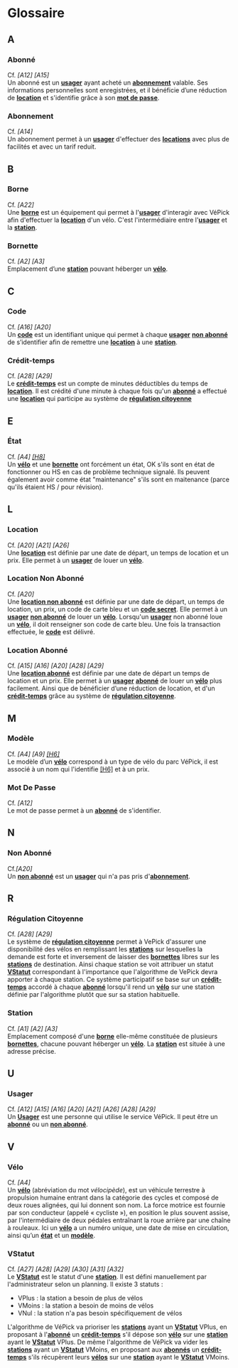 # Glossaire

## A

### Abonné

Cf. _[A12] [A15]_\
Un abonné est un **[usager](#usager)** ayant acheté un **[abonnement](#abonnement)** valable. Ses informations personnelles sont
enregistrées, et il bénéficie d’une réduction de **[location](#location)** et s'identifie grâce à son **[mot de passe](#mot-de-passe)**.

### Abonnement

Cf. _[A14]_\
Un abonnement permet à un **[usager](#usager)** d'effectuer des **[locations](#location)** avec plus de facilités et
avec un tarif reduit.

## B

### Borne

Cf. _[A22]_\
Une **[borne](#borne)** est un équipement qui permet à l'**[usager](#usager)** d'interagir avec VéPick afin d'effectuer
la **[location](#location)** d'un vélo. C'est l'intermédiaire entre l'**[usager](#usager)** et la **[station](#station)**.

### Bornette

Cf. _[A2] [A3]_\
Emplacement d’une **[station](#station)** pouvant héberger un **[vélo](#vélo)**.

## C

### Code

Cf. _[A16] [A20]_\
Un **[code](#code)** est un identifiant unique qui permet à chaque **[usager](#usager)** **[non abonné](#non-abonné)** de s’identifier afin de remettre une **[location](#location)** à une **[station](#station)**.

### Crédit-temps

Cf. _[A28] [A29]_\
Le **[crédit-temps](#crédit-temps)** est un compte de minutes déductibles du temps de **[location](#location)**.
Il est crédité d'une minute à chaque fois qu'un **[abonné](#abonné)** a effectué
une **[location](#location)** qui participe au système de **[régulation citoyenne](#régulation-citoyenne)**

## E

### État

Cf. _[A4] [[H8]](hypothèse.md#h8-Hypothèse-8)_\
Un **[vélo](#vélo)** et une **[bornette](#bornette)** ont forcément un état, OK s'ils sont en état de fonctionner ou HS en cas de problème technique signalé. Ils peuvent également avoir comme état "maintenance" s'ils sont en maitenance (parce qu'ils étaient HS / pour révision).

## L

### Location

Cf. _[A20] [A21] [A26]_\
Une **[location](#location)** est définie par une date de départ, un temps de location et un prix.
Elle permet à un **[usager](#usager)** de louer un **[vélo](#vélo)**.

### Location Non Abonné

Cf. _[A20]_\
Une **[location non abonné](#location-non-abonné)** est définie par une date de départ, un temps de location,
un prix, un code de carte bleu et un **[code secret](#code)**. Elle permet à un **[usager](#usager)** **[non abonné](#non-abonné)** de louer un **[vélo](#vélo)**. Lorsqu'un **[usager](#usager)** non abonné loue un **[vélo](#vélo)**, il doit renseigner
son code de carte bleu. Une fois la transaction effectuée, le **[code](#code)** est délivré.

### Location Abonné

Cf. _[A15] [A16] [A20] [A28] [A29]_\
Une **[location abonné](#location-abonné)** est définie par une date de départ un temps de location et un prix.
Elle permet à un **[usager](#usager)** **[abonné](#abonné)** de louer un **[vélo](#vélo)** plus facilement.
Ainsi que de bénéficier d’une réduction de location, et d'un **[crédit-temps](#crédit-temps)** grâce au système de **[régulation citoyenne](#régulation-citoyenne)**.

## M

### Modèle

Cf. _[A4] [A9] [[H6]](hypothèse.md#h6-Hypothèse-6)_\
Le modèle d’un **[vélo](#vélo)** correspond à un type de vélo du parc VéPick, il est associé à un nom qui l'identifie [[H6]](hypothèse.md#h6-Hypothèse-6) et à un prix.

### Mot De Passe

Cf. _[A12]_\
Le mot de passe permet à un **[abonné](#abonné)** de s'identifier.

## N

### Non Abonné

Cf._[A20]_\
Un **[non abonné](#non-abonné)** est un **[usager](#usager)** qui n'a pas pris d'**[abonnement](#abonnement)**.

## R

### Régulation Citoyenne

Cf. _[A28] [A29]_\
Le système de **[régulation citoyenne](#régulation-citoyenne)** permet à VePick d'assurer une disponibilité des vélos en remplissant les **[stations](#station)** sur lesquelles la demande est forte et inversement de laisser des **[bornettes](#bornette)** libres sur les **[stations](#station)** de destination. Ainsi chaque station se voit attribuer un statut **[VStatut](#vstatut)** correspondant à l'importance que l'algorithme de VePick devra apporter à chaque station. Ce système participatif se base sur un **[crédit-temps](#crédit-temps)** accordé à chaque **[abonné](#abonné)** lorsqu'il rend un **[vélo](#vélo)** sur une station définie par l'algorithme plutôt que sur sa station habituelle.

### Station

Cf. _[A1] [A2] [A3]_\
Emplacement composé d'une **[borne](#borne)** elle-même constituée de plusieurs **[bornettes](#bornette)**, chacune pouvant héberger
un **[vélo](#vélo)**. La **[station](#station)** est située à une adresse précise.

## U

### Usager

Cf. _[A12] [A15] [A16] [A20] [A21] [A26] [A28] [A29]_\
Un **[Usager](#usager)** est une personne qui utilise le service VéPick. Il peut être un **[abonné](#abonné)** ou un **[non abonné](#non-abonné)**.

## V

### Vélo

Cf. _[A4]_\
Un **[vélo](#vélo)** (abréviation du mot _vélocipède_), est un véhicule terrestre à propulsion humaine entrant dans la catégorie des cycles et composé de deux roues alignées, qui lui donnent son nom. La force motrice est fournie par son conducteur (appelé « cycliste »), en position le plus souvent assise, par l'intermédiaire de deux pédales entraînant la roue arrière par une chaîne à rouleaux. Ici un **[vélo](#vélo)** a un numéro unique, une date de mise en circulation, ainsi qu’un **[état](#état)** et un **[modèle](#modèle)**.

### VStatut

Cf. _[A27] [A28] [A29] [A30] [A31] [A32]_\
Le **[VStatut](#vstatut)** est le statut d'une **[station](#station)**. Il est défini manuellement par l'administrateur selon un planning. Il existe 3 statuts :

- VPlus : la station a besoin de plus de vélos
- VMoins : la station a besoin de moins de vélos
- VNul : la station n'a pas besoin spécifiquement de vélos

L'algorithme de VéPick va prioriser les **[stations](#station)** ayant un **[VStatut](#vstatut)** VPlus, en proposant à l'**[abonné](#abonné)** un **[crédit-temps](#crédit-temps)** s'il dépose son **[vélo](#vélo)** sur une **[station](#station)** ayant le **[VStatut](#vstatut)** VPlus.
De même l'algorithme de VéPick va vider les **[stations](#station)** ayant un **[VStatut](#vstatut)** VMoins, en proposant aux **[abonnés](#abonné)** un **[crédit-temps](#crédit-temps)** s'ils récupèrent leurs **[vélos](#vélo)** sur une **[station](#station)** ayant le **[VStatut](#vstatut)** VMoins.
